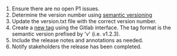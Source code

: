 1. Ensure there are no open P1 issues.
1. Determine the version number using [semantic versioning](http://semver.org/)
1. Update the version.txt file with the correct version number.
1. Create a [new tag](https://bldr-git.int.lineratesystems.com/velcro/k8s-bigip-ctlr/tags/new) using the Gitlab interface. The tag format is the semantic version prefixed by 'v' (i.e. v1.2.3).
1. Include the release notes and annotations as needed.
1. Notify stakeholders the release has been completed.
